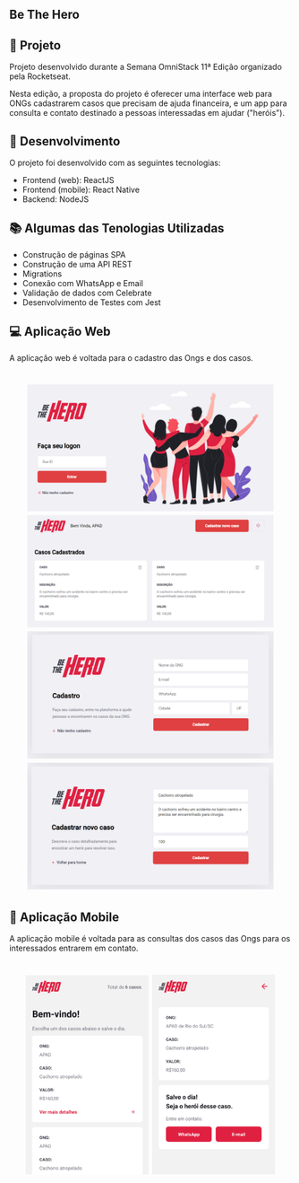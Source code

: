 
## Be The Hero

## 🎯 Projeto

Projeto desenvolvido durante a Semana OmniStack 11ª Edição organizado pela Rocketseat.

Nesta edição, a proposta do projeto é oferecer uma interface web para ONGs cadastrarem casos que precisam de ajuda financeira, e um app para consulta e contato destinado a pessoas interessadas em ajudar ("heróis").

## 🚀 Desenvolvimento
O projeto foi desenvolvido com as seguintes tecnologias: 
* Frontend (web): ReactJS
* Frontend (mobile): React Native
* Backend: NodeJS

## 📚 Algumas das Tenologias Utilizadas

- Construção de páginas SPA
- Construção de uma API REST
- Migrations
- Conexão com WhatsApp e Email
- Validação de dados com Celebrate
- Desenvolvimento de Testes com Jest

## 💻 Aplicação Web

A aplicação web é voltada para o cadastro das Ongs e dos casos.

<h1 align="center">
    <img alt="login" title="Login" src="imagens/login.png" width="440px" />
    <img alt="casos" title="Casos" src="imagens/casos.png" width="440px" />
    <img alt="cadastro ong" title="Cadastro Ong" src="imagens/cadastro_ong.png" width="440px" />
    <img alt="cadastro casos" title="Cadastro Casos" src="imagens/cadastro_incidents_preenchido.png" width="440px" />
</h1>

## 📱 Aplicação Mobile

A aplicação mobile é voltada para as consultas dos casos das Ongs para os interessados entrarem em contato.

<h1 align="center">
    <img alt="casos" title="Casos" src="imagens/mobile_casos.png" width="220px" />
    <img alt="detalhes" title="Detalhes" src="imagens/mobile_detail.png" width="220px" />
</h1>
